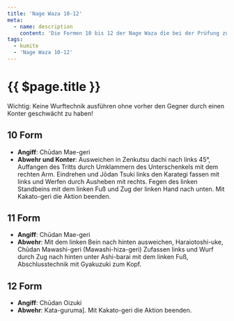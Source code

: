 ```yaml
---
title: 'Nage Waza 10-12'
meta:
  - name: description
    content: 'Die Formen 10 bis 12 der Nage Waza die bei der Prüfung zum 3. Kyu (Braungurt) gezeigt werden.'
tags:
  - kumite
  - 'Nage Waza 10-12'
---
```


# {{ $page.title }}

<ShowDescription />

<span class="wichtig">Wichtig: Keine Wurftechnik ausführen ohne vorher den Gegner durch einen Konter geschwächt zu haben!</span>

## 10 Form

- **Angiff**: Chūdan Mae-geri
- **Abwehr und Konter**: Ausweichen in Zenkutsu dachi nach links 45°, Auffangen des Tritts durch Umklammern des Unterschenkels mit dem rechten Arm. Eindrehen und Jōdan Tsuki links den Karategi fassen mit links und Werfen durch Ausheben mit rechts. Fegen des linken Standbeins mit dem linken Fuß und Zug der linken Hand nach unten. Mit Kakato-geri die Aktion beenden.

## 11 Form

- **Angiff**: Chūdan Mae-geri
- **Abwehr**: Mit dem linken Bein nach hinten ausweichen, Haraiotoshi-uke, Chūdan Mawashi-geri (Mawashi-hiza-geri) Zufassen links und Wurf durch Zug nach hinten unter Ashi-barai mit dem linken Fuß, Abschlusstechnik mit Gyakuzuki zum Kopf.


## 12 Form

- **Angiff**: Chūdan Oizuki
- **Abwehr**: Kata-guruma]. Mit Kakato-geri die Aktion beenden.
